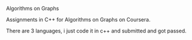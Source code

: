 Algorithms on Graphs

Assignments in C++ for Algorithms on Graphs on Coursera.

There are 3 languages, i just code it in c++ and submitted and got passed.
